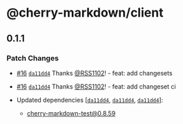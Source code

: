 # @cherry-markdown/client

## 0.1.1

### Patch Changes

- [#16](https://github.com/RSS1102/cherry-markdown/pull/16) [`da11dd4`](https://github.com/RSS1102/cherry-markdown/commit/da11dd4c2e2b01bb74ef962a9db03bc6b60515ca) Thanks [@RSS1102](https://github.com/RSS1102)! - feat: add changesets

- [#16](https://github.com/RSS1102/cherry-markdown/pull/16) [`da11dd4`](https://github.com/RSS1102/cherry-markdown/commit/da11dd4c2e2b01bb74ef962a9db03bc6b60515ca) Thanks [@RSS1102](https://github.com/RSS1102)! - feat: add changeset ci

- Updated dependencies [[`da11dd4`](https://github.com/RSS1102/cherry-markdown/commit/da11dd4c2e2b01bb74ef962a9db03bc6b60515ca), [`da11dd4`](https://github.com/RSS1102/cherry-markdown/commit/da11dd4c2e2b01bb74ef962a9db03bc6b60515ca), [`da11dd4`](https://github.com/RSS1102/cherry-markdown/commit/da11dd4c2e2b01bb74ef962a9db03bc6b60515ca)]:
  - cherry-markdown-test@0.8.59
